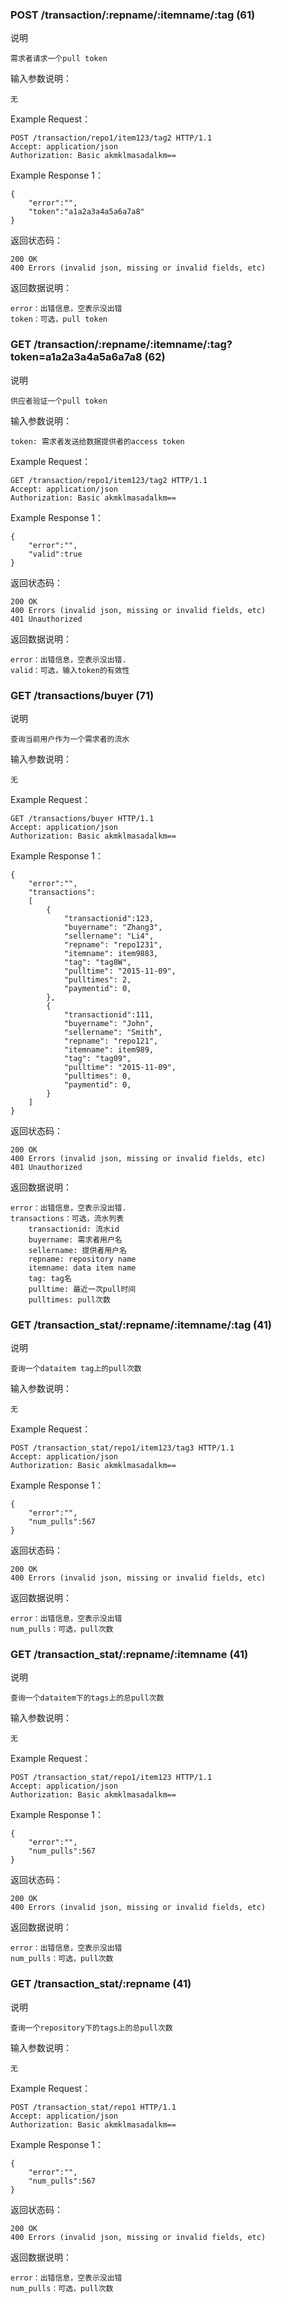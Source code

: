 
### POST /transaction/:repname/:itemname/:tag (61)

说明

	需求者请求一个pull token

输入参数说明：
	
	无

Example Request：

	POST /transaction/repo1/item123/tag2 HTTP/1.1 
	Accept: application/json
	Authorization: Basic akmklmasadalkm==

Example Response 1：
        
	{
		"error":"",
		"token":"a1a2a3a4a5a6a7a8"
	}


返回状态码：

	200 OK
	400 Errors (invalid json, missing or invalid fields, etc) 

返回数据说明：

	error：出错信息，空表示没出错
	token：可选，pull token


### GET /transaction/:repname/:itemname/:tag?token=a1a2a3a4a5a6a7a8 (62)

说明

	供应者验证一个pull token

输入参数说明：
	
	token: 需求者发送给数据提供者的access token

Example Request：

	GET /transaction/repo1/item123/tag2 HTTP/1.1 
	Accept: application/json
	Authorization: Basic akmklmasadalkm==

Example Response 1：
        
	{
		"error":"",
		"valid":true
	}


返回状态码：

	200 OK
	400 Errors (invalid json, missing or invalid fields, etc) 
	401 Unauthorized

返回数据说明：

	error：出错信息，空表示没出错.
	valid：可选，输入token的有效性

### GET /transactions/buyer (71)

说明

	查询当前用户作为一个需求者的流水

输入参数说明：
	
	无

Example Request：

	GET /transactions/buyer HTTP/1.1 
	Accept: application/json
	Authorization: Basic akmklmasadalkm==

Example Response 1：
        
	{
		"error":"",
		"transactions":
		[
			{
				"transactionid":123,
				"buyername": "Zhang3",
				"sellername": "Li4",
				"repname": "repo1231",
				"itemname": item9883,
				"tag": "tag8W",
				"pulltime": "2015-11-09",
				"pulltimes": 2,
				"paymentid": 0,
			},
			{
				"transactionid":111,
				"buyername": "John",
				"sellername": "Smith",
				"repname": "repo121",
				"itemname": item989,
				"tag": "tag09",
				"pulltime": "2015-11-09",
				"pulltimes": 0,
				"paymentid": 0,
			}
		]
	}


返回状态码：

	200 OK
	400 Errors (invalid json, missing or invalid fields, etc) 
	401 Unauthorized

返回数据说明：

	error：出错信息，空表示没出错.
	transactions：可选，流水列表
		transactionid: 流水id
		buyername: 需求者用户名
		sellername: 提供者用户名
		repname: repository name
		itemname: data item name
		tag: tag名
		pulltime: 最近一次pull时间
		pulltimes: pull次数

### GET /transaction_stat/:repname/:itemname/:tag (41)

说明

	查询一个dataitem tag上的pull次数

输入参数说明：
	
	无

Example Request：

	POST /transaction_stat/repo1/item123/tag3 HTTP/1.1 
	Accept: application/json
	Authorization: Basic akmklmasadalkm==

Example Response 1：
        
	{
		"error":"",
		"num_pulls":567
	}


返回状态码：

	200 OK
	400 Errors (invalid json, missing or invalid fields, etc) 

返回数据说明：

	error：出错信息，空表示没出错
	num_pulls：可选，pull次数

### GET /transaction_stat/:repname/:itemname (41)

说明

	查询一个dataitem下的tags上的总pull次数

输入参数说明：
	
	无

Example Request：

	POST /transaction_stat/repo1/item123 HTTP/1.1 
	Accept: application/json
	Authorization: Basic akmklmasadalkm==

Example Response 1：
        
	{
		"error":"",
		"num_pulls":567
	}


返回状态码：

	200 OK
	400 Errors (invalid json, missing or invalid fields, etc) 

返回数据说明：

	error：出错信息，空表示没出错
	num_pulls：可选，pull次数

### GET /transaction_stat/:repname (41)

说明

	查询一个repository下的tags上的总pull次数

输入参数说明：
	
	无

Example Request：

	POST /transaction_stat/repo1 HTTP/1.1 
	Accept: application/json
	Authorization: Basic akmklmasadalkm==

Example Response 1：
        
	{
		"error":"",
		"num_pulls":567
	}


返回状态码：

	200 OK
	400 Errors (invalid json, missing or invalid fields, etc) 

返回数据说明：

	error：出错信息，空表示没出错
	num_pulls：可选，pull次数







